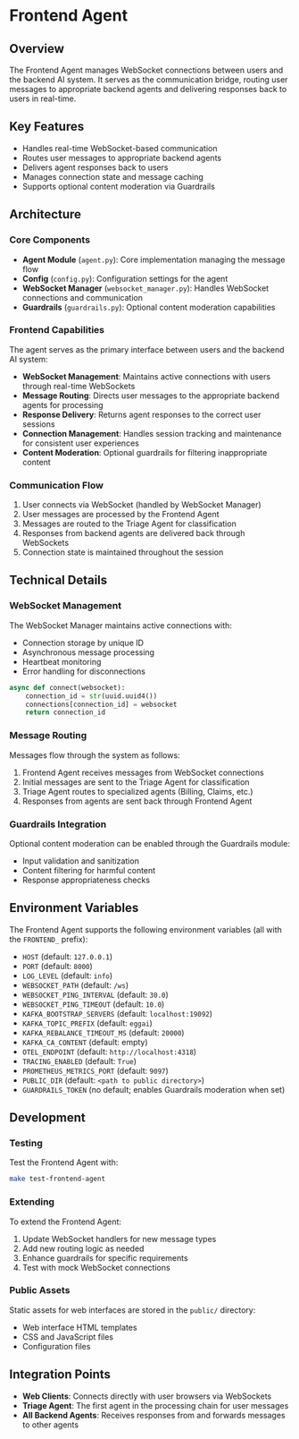 # Frontend Agent

## Overview

The Frontend Agent manages WebSocket connections between users and the backend AI system. It serves as the communication bridge, routing user messages to appropriate backend agents and delivering responses back to users in real-time.

## Key Features

- Handles real-time WebSocket-based communication
- Routes user messages to appropriate backend agents
- Delivers agent responses back to users
- Manages connection state and message caching
- Supports optional content moderation via Guardrails

## Architecture

### Core Components

- **Agent Module** (`agent.py`): Core implementation managing the message flow
- **Config** (`config.py`): Configuration settings for the agent
- **WebSocket Manager** (`websocket_manager.py`): Handles WebSocket connections and communication
- **Guardrails** (`guardrails.py`): Optional content moderation capabilities

### Frontend Capabilities

The agent serves as the primary interface between users and the backend AI system:

- **WebSocket Management**: Maintains active connections with users through real-time WebSockets
- **Message Routing**: Directs user messages to the appropriate backend agents for processing
- **Response Delivery**: Returns agent responses to the correct user sessions
- **Connection Management**: Handles session tracking and maintenance for consistent user experiences
- **Content Moderation**: Optional guardrails for filtering inappropriate content

### Communication Flow

1. User connects via WebSocket (handled by WebSocket Manager)
2. User messages are processed by the Frontend Agent
3. Messages are routed to the Triage Agent for classification
4. Responses from backend agents are delivered back through WebSockets
5. Connection state is maintained throughout the session

## Technical Details

### WebSocket Management

The WebSocket Manager maintains active connections with:
- Connection storage by unique ID
- Asynchronous message processing
- Heartbeat monitoring
- Error handling for disconnections

```python
async def connect(websocket):
    connection_id = str(uuid.uuid4())
    connections[connection_id] = websocket
    return connection_id
```

### Message Routing

Messages flow through the system as follows:
1. Frontend Agent receives messages from WebSocket connections
2. Initial messages are sent to the Triage Agent for classification
3. Triage Agent routes to specialized agents (Billing, Claims, etc.)
4. Responses from agents are sent back through Frontend Agent

### Guardrails Integration

Optional content moderation can be enabled through the Guardrails module:
- Input validation and sanitization
- Content filtering for harmful content
- Response appropriateness checks

## Environment Variables

The Frontend Agent supports the following environment variables (all with the `FRONTEND_` prefix):

- `HOST` (default: `127.0.0.1`)
- `PORT` (default: `8000`)
- `LOG_LEVEL` (default: `info`)
- `WEBSOCKET_PATH` (default: `/ws`)
- `WEBSOCKET_PING_INTERVAL` (default: `30.0`)
- `WEBSOCKET_PING_TIMEOUT` (default: `10.0`)
- `KAFKA_BOOTSTRAP_SERVERS` (default: `localhost:19092`)
- `KAFKA_TOPIC_PREFIX` (default: `eggai`)
- `KAFKA_REBALANCE_TIMEOUT_MS` (default: `20000`)
- `KAFKA_CA_CONTENT` (default: empty)
- `OTEL_ENDPOINT` (default: `http://localhost:4318`)
- `TRACING_ENABLED` (default: `True`)
- `PROMETHEUS_METRICS_PORT` (default: `9097`)
- `PUBLIC_DIR` (default: `<path to public directory>`)
- `GUARDRAILS_TOKEN` (no default; enables Guardrails moderation when set)

## Development

### Testing

Test the Frontend Agent with:
```bash
make test-frontend-agent
```

### Extending

To extend the Frontend Agent:
1. Update WebSocket handlers for new message types
2. Add new routing logic as needed
3. Enhance guardrails for specific requirements
4. Test with mock WebSocket connections

### Public Assets

Static assets for web interfaces are stored in the `public/` directory:
- Web interface HTML templates
- CSS and JavaScript files
- Configuration files

## Integration Points

- **Web Clients**: Connects directly with user browsers via WebSockets
- **Triage Agent**: The first agent in the processing chain for user messages
- **All Backend Agents**: Receives responses from and forwards messages to other agents